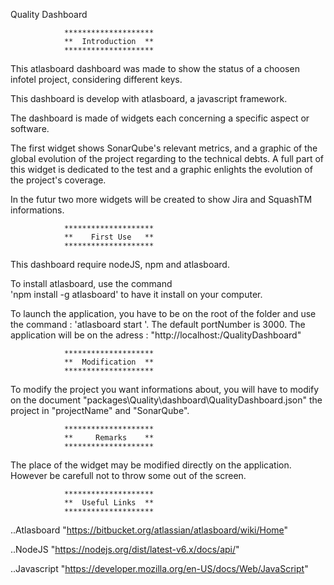 Quality Dashboard

				********************
				**  Introduction  **
				********************

This atlasboard dashboard was made to show the status of a choosen infotel project, considering different keys.

This dashboard is develop with atlasboard, a javascript framework.

The dashboard is made of widgets each concerning a specific aspect or software.

The first widget shows SonarQube's relevant metrics, and a graphic of the global evolution of the project regarding to the technical debts. A full part of this widget is dedicated to the test and a graphic enlights the evolution of the project's coverage. 

In the futur two more widgets will be created to show Jira and SquashTM informations. 

				********************
				**    First Use   **
				********************

This dashboard require nodeJS, npm and atlasboard.

To install atlasboard, use the command 	
	'npm install -g atlasboard' 
to have it install on your computer.

To launch the application, you have to be on the root of the folder and use the command :
	'atlasboard start <portNumber>'. 
The default portNumber is 3000.
The application will be on the adress : 
	"http://localhost:<portNumber>/QualityDashboard"


				********************
				**  Modification  **
				********************

To modify the project you want informations about, you will have to modify on the document "packages\Quality\dashboard\QualityDashboard.json" the project in "projectName" and "SonarQube". 


				********************
				**     Remarks    **
				********************

The place of the widget may be modified directly on the application. However be carefull not to throw some out of the screen.

				********************
				**  Useful Links  **
				********************

..Atlasboard 
	"https://bitbucket.org/atlassian/atlasboard/wiki/Home"

..NodeJS
	"https://nodejs.org/dist/latest-v6.x/docs/api/"

..Javascript
	"https://developer.mozilla.org/en-US/docs/Web/JavaScript"